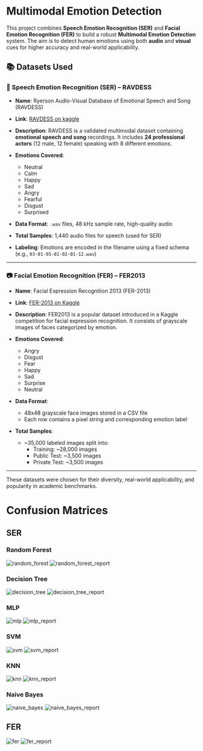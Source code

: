 # Multimodal Emotion Detection

This project combines **Speech Emotion Recognition (SER)** and **Facial Emotion Recognition (FER)** to build a robust **Multimodal Emotion Detection** system. The aim is to detect human emotions using both **audio** and **visual** cues for higher accuracy and real-world applicability.

## 📚 Datasets Used

### 🎤 Speech Emotion Recognition (SER) – RAVDESS

- **Name**: Ryerson Audio-Visual Database of Emotional Speech and Song (RAVDESS)
- **Link**: [RAVDESS on kaggle](https://www.kaggle.com/datasets/uwrfkaggler/ravdess-emotional-speech-audio)
- **Description**:
  RAVDESS is a validated multimodal dataset containing **emotional speech and song** recordings. It includes **24 professional actors** (12 male, 12 female) speaking with 8 different emotions.

- **Emotions Covered**:
  - Neutral
  - Calm
  - Happy
  - Sad
  - Angry
  - Fearful
  - Disgust
  - Surprised

- **Data Format**: `.wav` files, 48 kHz sample rate, high-quality audio
- **Total Samples**: 1,440 audio files for speech (used for SER)
- **Labeling**: Emotions are encoded in the filename using a fixed schema (e.g., `03-01-05-01-02-01-12.wav`)

---

### 📷 Facial Emotion Recognition (FER) – FER2013

- **Name**: Facial Expression Recognition 2013 (FER-2013)
- **Link**: [FER-2013 on Kaggle](https://www.kaggle.com/datasets/msambare/fer2013)
- **Description**:
  FER2013 is a popular dataset introduced in a Kaggle competition for facial expression recognition. It consists of grayscale images of faces categorized by emotion.

- **Emotions Covered**:
  - Angry
  - Disgust
  - Fear
  - Happy
  - Sad
  - Surprise
  - Neutral

- **Data Format**:
  - 48x48 grayscale face images stored in a CSV file
  - Each row contains a pixel string and corresponding emotion label

- **Total Samples**:
  - ~35,000 labeled images split into:
    - Training: ~28,000 images
    - Public Test: ~3,500 images
    - Private Test: ~3,500 images

---

These datasets were chosen for their diversity, real-world applicability, and popularity in academic benchmarks.

# Confusion Matrices

## SER

### Random Forest
![random_forest](./SER_confusion_matrix_RandomForest.png)
![random_forest_report](./Report_RandomForest.png)

### Decision Tree
![decision_tree](./SER_confusion_matrix_DecisionTree.png)
![decision_tree_report](./Report_DecisionTree.png)

### MLP
![mlp](./SER_confusion_matrix_MLP.png)
![mlp_report](./Report_MLP.png)

### SVM
![svm](./SER_confusion_matrix_SVM.png)
![svm_report](./Report_SVM.png)

### KNN
![knn](./SER_confusion_matrix_KNN.png)
![knn_report](./Report_KNN.png)

### Naive Bayes
![naive_bayes](./SER_confusion_matrix_NaiveBayes.png)
![naive_bayes_report](./Report_NaiveBayes.png)

## FER
![fer](./FER_confusion_matrix.png)
![fer_report](./Report_FER.png)
